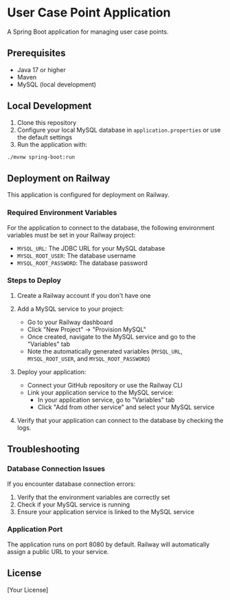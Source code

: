 # User Case Point Application

A Spring Boot application for managing user case points.

## Prerequisites

- Java 17 or higher
- Maven
- MySQL (local development)

## Local Development

1. Clone this repository
2. Configure your local MySQL database in `application.properties` or use the default settings
3. Run the application with:

```bash
./mvnw spring-boot:run
```

## Deployment on Railway

This application is configured for deployment on Railway.

### Required Environment Variables

For the application to connect to the database, the following environment variables must be set in your Railway project:

- `MYSQL_URL`: The JDBC URL for your MySQL database
- `MYSQL_ROOT_USER`: The database username
- `MYSQL_ROOT_PASSWORD`: The database password

### Steps to Deploy

1. Create a Railway account if you don't have one
2. Add a MySQL service to your project:
   - Go to your Railway dashboard
   - Click "New Project" → "Provision MySQL"
   - Once created, navigate to the MySQL service and go to the "Variables" tab
   - Note the automatically generated variables (`MYSQL_URL`, `MYSQL_ROOT_USER`, and `MYSQL_ROOT_PASSWORD`)

3. Deploy your application:
   - Connect your GitHub repository or use the Railway CLI
   - Link your application service to the MySQL service:
     - In your application service, go to "Variables" tab
     - Click "Add from other service" and select your MySQL service

4. Verify that your application can connect to the database by checking the logs.

## Troubleshooting

### Database Connection Issues

If you encounter database connection errors:

1. Verify that the environment variables are correctly set
2. Check if your MySQL service is running
3. Ensure your application service is linked to the MySQL service

### Application Port

The application runs on port 8080 by default. Railway will automatically assign a public URL to your service.

## License

[Your License]
